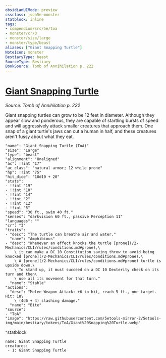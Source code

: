 ```yaml
---
obsidianUIMode: preview
cssclass: json5e-monster
statblock: inline
tags:
- compendium/src/5e/toa
- monster/cr/3
- monster/size/large
- monster/type/beast
aliases: ["Giant Snapping Turtle"]
NoteIcon: monster
BestiaryType: beast
SourceType: Bestiary
BookSource: Tomb of Annihilation p. 222
---
```

# [Giant Snapping Turtle](2-Mechanics/CLI/bestiary/beast/giant-snapping-turtle-toa.md)
*Source: Tomb of Annihilation p. 222*  

Giant snapping turtles can grow to be 12 feet in diameter. Although they appear slow and ponderous, they are capable of startling bursts of speed and will aggressively attack smaller creatures that approach them. One snap of a giant turtle's jaws can cut a human in half, and these creatures aren't fussy about what they eat.

```statblock
"name": "Giant Snapping Turtle (ToA)"
"size": "Large"
"type": "beast"
"alignment": "Unaligned"
"ac": !!int "17"
"ac_class": "natural armor; 12 while prone"
"hp": !!int "75"
"hit_dice": "10d10 + 20"
"stats":
- !!int "19"
- !!int "10"
- !!int "14"
- !!int "2"
- !!int "12"
- !!int "5"
"speed": "30 ft., swim 40 ft."
"senses": "darkvision 60 ft., passive Perception 11"
"languages": ""
"cr": "3"
"traits":
- "desc": "The turtle can breathe air and water."
  "name": "Amphibious"
- "desc": "Whenever an effect knocks the turtle [prone](/2-Mechanics/CLI/rules/conditions.md#prone),\
    \ it can make a DC 10 Constitution saving throw to avoid being knocked [prone](/2-Mechanics/CLI/rules/conditions.md#prone).\
    \ A [prone](/2-Mechanics/CLI/rules/conditions.md#prone) turtle is upside down.\
    \ To stand up, it must succeed on a DC 10 Dexterity check on its turn and then\
    \ use all its movement for that turn."
  "name": "Stable"
"actions":
- "desc": "Melee Weapon Attack: +6 to hit, reach 5 ft., one target. Hit: 18\
    \ (4d6 + 4) slashing damage."
  "name": "Bite"
"source":
- "ToA"
"image": "https://raw.githubusercontent.com/5etools-mirror-2/5etools-img/main/bestiary/tokens/ToA/Giant%20Snapping%20Turtle.webp"
```
^statblock

```encounter-table
name: Giant Snapping Turtle
creatures:
 - 1: Giant Snapping Turtle
```